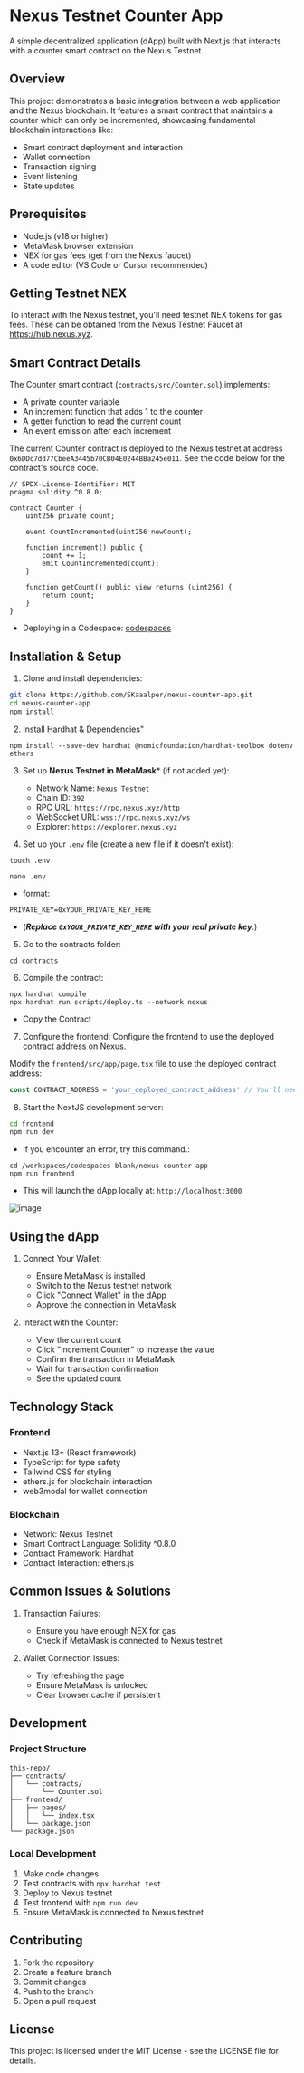 # Nexus Testnet Counter App

A simple decentralized application (dApp) built with Next.js that interacts with a counter smart contract on the Nexus Testnet.

## Overview

This project demonstrates a basic integration between a web application and the Nexus blockchain. It features a smart contract that maintains a counter which can only be incremented, showcasing fundamental blockchain interactions like:
- Smart contract deployment and interaction
- Wallet connection
- Transaction signing
- Event listening
- State updates

## Prerequisites

- Node.js (v18 or higher)
- MetaMask browser extension
- NEX for gas fees (get from the Nexus faucet)
- A code editor (VS Code or Cursor recommended)

## Getting Testnet NEX

To interact with the Nexus testnet, you'll need testnet NEX tokens for gas fees. These can be obtained from the Nexus Testnet Faucet at https://hub.nexus.xyz.

## Smart Contract Details

The Counter smart contract (`contracts/src/Counter.sol`) implements:
- A private counter variable
- An increment function that adds 1 to the counter
- A getter function to read the current count
- An event emission after each increment

The current Counter contract is deployed to the Nexus testnet at address `0x6DDc7dd77CbeeA3445b70CB04E0244BBa245e011`. See the code below for the contract's source code.

```solidity
// SPDX-License-Identifier: MIT
pragma solidity ^0.8.0;

contract Counter {
    uint256 private count;
    
    event CountIncremented(uint256 newCount);
    
    function increment() public {
        count += 1;
        emit CountIncremented(count);
    }
    
    function getCount() public view returns (uint256) {
        return count;
    }
}
```

- Deploying in a Codespace: [codespaces](https://github.com/codespaces)

## Installation & Setup

1. Clone and install dependencies:
```bash
git clone https://github.com/SKaaalper/nexus-counter-app.git
cd nexus-counter-app
npm install
```

2.  Install Hardhat & Dependencies"
```
npm install --save-dev hardhat @nomicfoundation/hardhat-toolbox dotenv ethers
```

3. Set up **Nexus Testnet in MetaMask*** (if not added yet):
   - Network Name: `Nexus Testnet`
   - Chain ID: `392`
   - RPC URL: `https://rpc.nexus.xyz/http`
   - WebSocket URL: `wss://rpc.nexus.xyz/ws`
   - Explorer: `https://explorer.nexus.xyz`

4. Set up your `.env` file (create a new file if it doesn't exist):
```
touch .env
```
```
nano .env
```
- format:
```
PRIVATE_KEY=0xYOUR_PRIVATE_KEY_HERE
```
- (***Replace `0xYOUR_PRIVATE_KEY_HERE` with your real private key***.)
  
5. Go to the contracts folder:
```
cd contracts
```

6. Compile the contract:
```
npx hardhat compile
npx hardhat run scripts/deploy.ts --network nexus
```
- Copy the Contract

7. Configure the frontend:
Configure the frontend to use the deployed contract address on Nexus.

Modify the `frontend/src/app/page.tsx` file to use the deployed contract address:

```typescript
const CONTRACT_ADDRESS = 'your_deployed_contract_address' // You'll need to update this after deploying to Nexus
```

8. Start the NextJS development server:

```bash
cd frontend
npm run dev
```
- If you encounter an error, try this command.:
```
cd /workspaces/codespaces-blank/nexus-counter-app
npm run frontend
```
- This will launch the dApp locally at: `http://localhost:3000`

![image](https://github.com/user-attachments/assets/7a1f0a22-cce7-4ed2-bb8a-ac3a89f294a8)


## Using the dApp

1. Connect Your Wallet:
   - Ensure MetaMask is installed
   - Switch to the Nexus testnet network
   - Click "Connect Wallet" in the dApp
   - Approve the connection in MetaMask

2. Interact with the Counter:
   - View the current count
   - Click "Increment Counter" to increase the value
   - Confirm the transaction in MetaMask
   - Wait for transaction confirmation
   - See the updated count

## Technology Stack

### Frontend
- Next.js 13+ (React framework)
- TypeScript for type safety
- Tailwind CSS for styling
- ethers.js for blockchain interaction
- web3modal for wallet connection

### Blockchain
- Network: Nexus Testnet
- Smart Contract Language: Solidity ^0.8.0
- Contract Framework: Hardhat
- Contract Interaction: ethers.js

## Common Issues & Solutions

1. Transaction Failures:
   - Ensure you have enough NEX for gas
   - Check if MetaMask is connected to Nexus testnet

2. Wallet Connection Issues:
   - Try refreshing the page
   - Ensure MetaMask is unlocked
   - Clear browser cache if persistent

## Development

### Project Structure
```
this-repo/
├── contracts/
│   └── contracts/
│       └── Counter.sol
├── frontend/
│   ├── pages/
│   │   └── index.tsx
│   └── package.json
└── package.json
```

### Local Development
1. Make code changes
2. Test contracts with `npx hardhat test`
3. Deploy to Nexus testnet
4. Test frontend with `npm run dev`
5. Ensure MetaMask is connected to Nexus testnet

## Contributing

1. Fork the repository
2. Create a feature branch
3. Commit changes
4. Push to the branch
5. Open a pull request

## License

This project is licensed under the MIT License - see the LICENSE file for details.
